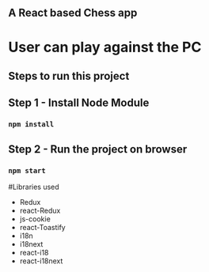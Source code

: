 ## A React based Chess app
# User can play against the PC
## Steps to run this project

## Step 1 - Install Node Module
  ### `npm install`

## Step 2 - Run the project on browser
### `npm start`

#Libraries used
* Redux
* react-Redux
* js-cookie
* react-Toastify
* i18n
* i18next
* react-i18
* react-i18next



